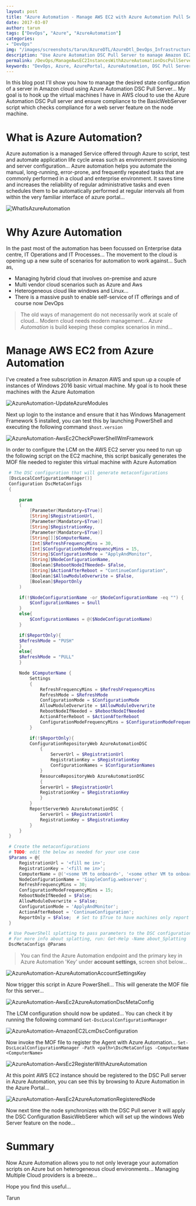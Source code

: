 ```yaml
---
layout: post
title: "Azure Automation - Manage AWS EC2 with Azure Automation Pull Server"
date: 2017-03-07
author: tarun
tags: ["DevOps", "Azure", "AzureAutomation"]
categories:
- "DevOps"
img: "/images/screenshots/tarun/AzureDTL/AzureDtl_DevOps_InfrastructureIsCode.png"
description: "Use Azure Automation DSC Pull Server to manage Amazon EC2 Instances"
permalink: /DevOps/ManageAwsEC2InstancesWithAzureAutomationDscPullServer
keywords: "DevOps, Azure, AzurePortal, AzureAutomation, DSC Pull Server, AWS EC2, PowerShell"
---
```


In this blog post I'll show you how to manage the desired state configuration of a server in Amazon cloud using Azure Automation DSC Pull Server... My goal is to hook up the virtual machines I have in AWS cloud to use the Azure Automation DSC Pull server and ensure compliance to the BasicWebServer script which checks compliance for a web server feature on the node machine.  
<!--more-->

# What is Azure Automation?
Azure automation is a managed Service offered through Azure to script, test and automate application life cycle areas such as environment provisioning and server configuration… Azure automation helps you automate the manual, long-running, error-prone, and frequently repeated tasks that are commonly performed in a cloud and enterprise environment. It saves time and increases the reliability of regular administrative tasks and even schedules them to be automatically performed at regular intervals all from within the very familiar interface of azure portal... 

![WhatIsAzureAutomation](/images/screenshots/tarun/AzureAutomation/WhatIsAzureAutomation.png)

# Why Azure Automation
In the past most of the automation has been focussed on Enterprise data centre, IT Operations and IT Processes… The movement to the cloud is opening up a new suite of scenarios for automation to work against… Such as,
- Managing hybrid cloud that involves on-premise and azure 
- Multi vendor cloud scenarios such as Azure and Aws
- Heterogeneous cloud like windows and Linux… 
- There is a massive push to enable self-service of IT offerings and of course now DevOps

> The old ways of management do not necessarily work at scale of cloud… Modern cloud needs modern management… *Azure Automation* is build keeping these complex scenarios in mind...

# Manage AWS EC2 from Azure Automation
I've created a free subscription in Amazon AWS and spun up a couple of instances of Windows 2016 basic virtual machine. My goal is to hook these machines with the Azure Automation 

![AzureAutomation-UpdateAzureModules](/images/screenshots/tarun/AzureAutomation/AwsEc2InstancesInAmazonConsole1.PNG) 

Next up login to the instance and ensure that it has Windows Management Framework 5 installed, you can test this by launching PowerShell and executing the following command `$host.version`

![AzureAutomation-AwsEc2CheckPowerShellWmFramework](/images/screenshots/tarun/AzureAutomation/AmazonEC2CheckWMF5Exists.PNG)

In order to configure the LCM on the AWS EC2 server you need to run up the following script on the EC2 machine, this script basically generates the MOF file needed to register this virtual machine with Azure Automation

``` PowerShell
 # The DSC configuration that will generate metaconfigurations
 [DscLocalConfigurationManager()]
 Configuration DscMetaConfigs
 {

     param
     (
         [Parameter(Mandatory=$True)]
         [String]$RegistrationUrl,
         [Parameter(Mandatory=$True)]
         [String]$RegistrationKey,
         [Parameter(Mandatory=$True)]
         [String[]]$ComputerName,
         [Int]$RefreshFrequencyMins = 30,
         [Int]$ConfigurationModeFrequencyMins = 15,
         [String]$ConfigurationMode = "ApplyAndMonitor",
         [String]$NodeConfigurationName,
         [Boolean]$RebootNodeIfNeeded= $False,
         [String]$ActionAfterReboot = "ContinueConfiguration",
         [Boolean]$AllowModuleOverwrite = $False,
         [Boolean]$ReportOnly
     )

     if(!$NodeConfigurationName -or $NodeConfigurationName -eq "") {
         $ConfigurationNames = $null
     }
     else{
         $ConfigurationNames = @($NodeConfigurationName)
     }

     if($ReportOnly){
     $RefreshMode = "PUSH"
     }
     else{
     $RefreshMode = "PULL"
     }

     Node $ComputerName {
         Settings
         {
             RefreshFrequencyMins = $RefreshFrequencyMins
             RefreshMode = $RefreshMode
             ConfigurationMode = $ConfigurationMode
             AllowModuleOverwrite = $AllowModuleOverwrite
             RebootNodeIfNeeded = $RebootNodeIfNeeded
             ActionAfterReboot = $ActionAfterReboot
             ConfigurationModeFrequencyMins = $ConfigurationModeFrequencyMins
         }

         if(!$ReportOnly){
         ConfigurationRepositoryWeb AzureAutomationDSC
             {
                 ServerUrl = $RegistrationUrl
                 RegistrationKey = $RegistrationKey
                 ConfigurationNames = $ConfigurationNames
             }
             ResourceRepositoryWeb AzureAutomationDSC
             {
             ServerUrl = $RegistrationUrl
             RegistrationKey = $RegistrationKey
             }
         }
         ReportServerWeb AzureAutomationDSC {
             ServerUrl = $RegistrationUrl
             RegistrationKey = $RegistrationKey
         }
     }
 }

 # Create the metaconfigurations
 # TODO: edit the below as needed for your use case
 $Params = @{
     RegistrationUrl = '<fill me in>';
     RegistrationKey = '<fill me in>';
     ComputerName = @('<some VM to onboard>', '<some other VM to onboard>');
     NodeConfigurationName = 'SimpleConfig.webserver';
     RefreshFrequencyMins = 30;
     ConfigurationModeFrequencyMins = 15;
     RebootNodeIfNeeded = $False;
     AllowModuleOverwrite = $False;
     ConfigurationMode = 'ApplyAndMonitor';
     ActionAfterReboot = 'ContinueConfiguration';
     ReportOnly = $False;  # Set to $True to have machines only report to AA DSC but not pull from it
 }

 # Use PowerShell splatting to pass parameters to the DSC configuration being invoked
 # For more info about splatting, run: Get-Help -Name about_Splatting
 DscMetaConfigs @Params
```

> You can find the Azure Automation endpoint and the primary key in Azure Automation 'Key' under __account settings__, screen shot below...

![AzureAutomation-AzureAutomationAccountSettingsKey](/images/screenshots/tarun/AzureAutomation/AzureAutomationAccountSettingsKey.PNG)

Now trigger this script in Azure PowerShell... This will generate the MOF file for this server...

![AzureAutomation-AwsEc2AzureAutomationDscMetaConfig](/images/screenshots/tarun/AzureAutomation/AwsEc2AzureAutomationDscMetaConfig.PNG)

The LCM configuration should now be updated... You can check it by running the following command `Get-DscLocalConfigurationManager`

![AzureAutomation-AmazonEC2LcmDscConfiguration](/images/screenshots/tarun/AzureAutomation/AmazonEC2LcmDscConfiguration.PNG)

Now invoke the MOF file to register the Agent with Azure Automation... `Set-DscLocalConfigurationManager -Path <path>\DscMetaConfigs -ComputerName <ComputerName>`

![AzureAutomation-AwsEc2RegisterWithAzureAutomation](/images/screenshots/tarun/AzureAutomation/AwsEc2RegisterWithAzureAutomation.PNG)

At this point AWS EC2 instance should be registered to the DSC Pull server in Azure Automation, you can see this by browsing to Azure Automation in the Azure Portal...

![AzureAutomation-AwsEc2AzureAutomationRegisteredNode](/images/screenshots/tarun/AzureAutomation/AwsEc2AzureAutomationRegisteredNode.PNG)

Now next time the node synchronizes with the DSC Pull server it will apply the DSC Configuration BasicWebSerer which will set up the windows Web Server feature on the node... 

# Summary

Now Azure Automation allows you to not only leverage your automation scripts on Azure but on heterogeneous cloud environments... Managing Multiple Cloud providers is a breeze... 

Hope you find this useful... 

Tarun 



